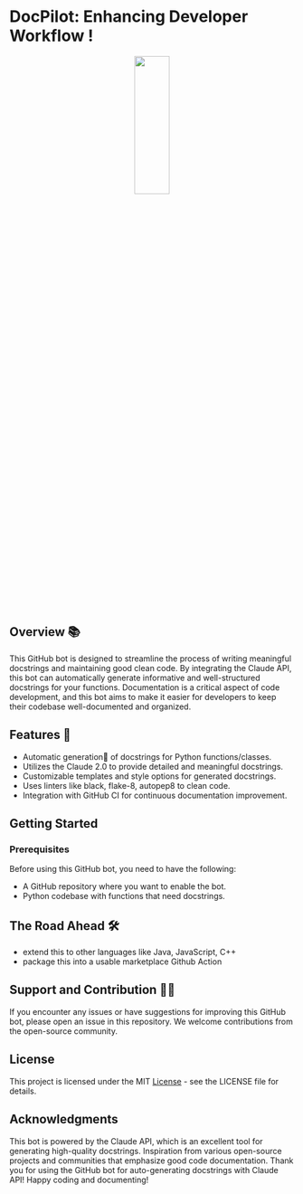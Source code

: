 # DocPilot: Enhancing Developer Workflow !
<p align="center"><img class="only-dark" width="35%" height="25%" src="https://github.com/Sam-Armstrong/DocPilot/blob/main/data/logo.png#gh-dark-mode-only"/></p>

## Overview 📚

This GitHub bot is designed to streamline the process of writing meaningful docstrings and maintaining good clean code. By integrating the Claude API, this bot can automatically generate informative and well-structured docstrings for your functions.
Documentation is a critical aspect of code development, and this bot aims to make it easier for developers to keep their codebase well-documented and organized.

## Features 📌

- Automatic generation🚀 of docstrings for Python functions/classes.
- Utilizes the Claude 2.0 to provide detailed and meaningful docstrings.
- Customizable templates and style options for generated docstrings.
- Uses linters like black, flake-8, autopep8 to clean code.
- Integration with GitHub CI for continuous documentation improvement.

## Getting Started

### Prerequisites

Before using this GitHub bot, you need to have the following:

- A GitHub repository where you want to enable the bot.
- Python codebase with functions that need docstrings.

## The Road Ahead 🛠
- extend this to other languages like Java, JavaScript, C++
- package this into a usable marketplace Github Action

## Support and Contribution 👨‍🍳

If you encounter any issues or have suggestions for improving this GitHub bot, please open an issue in this repository. We welcome contributions from the open-source community.

## License

This project is licensed under the MIT [License](https://github.com/Sam-Armstrong/DocPilot/blob/main/LICENSE) - see the LICENSE file for details.

## Acknowledgments

This bot is powered by the Claude API, which is an excellent tool for generating high-quality docstrings.
Inspiration from various open-source projects and communities that emphasize good code documentation.
Thank you for using the GitHub bot for auto-generating docstrings with Claude API! Happy coding and documenting!
